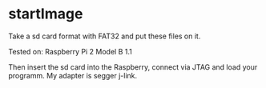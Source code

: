# startImage

Take a sd card format with FAT32 and put these files on it.

Tested on:
	Raspberry Pi 2 Model B 1.1
	
	
Then insert the sd card into the Raspberry, connect via JTAG and load your programm.
My adapter is segger j-link.


